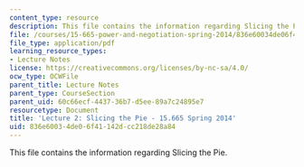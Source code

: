 ```yaml
---
content_type: resource
description: This file contains the information regarding Slicing the Pie.
file: /courses/15-665-power-and-negotiation-spring-2014/836e60034de06f41142dcc218de28a84_MIT15_665S14_Class_2_Lect.pdf
file_type: application/pdf
learning_resource_types:
- Lecture Notes
license: https://creativecommons.org/licenses/by-nc-sa/4.0/
ocw_type: OCWFile
parent_title: Lecture Notes
parent_type: CourseSection
parent_uid: 60c66ecf-4437-36b7-d5ee-89a7c24895e7
resourcetype: Document
title: 'Lecture 2: Slicing the Pie - 15.665 Spring 2014'
uid: 836e6003-4de0-6f41-142d-cc218de28a84
---
```

This file contains the information regarding Slicing the Pie.